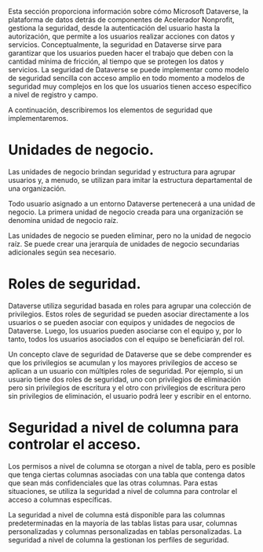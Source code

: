 Esta sección proporciona información sobre cómo Microsoft Dataverse, la plataforma de datos detrás de componentes de Acelerador Nonprofit, gestiona la seguridad, desde la autenticación del usuario hasta la autorización, que permite a los usuarios realizar acciones con datos y servicios. Conceptualmente, la seguridad en Dataverse sirve para garantizar que los usuarios pueden hacer el trabajo que deben con la cantidad mínima de fricción, al tiempo que se protegen los datos y servicios. La seguridad de Dataverse se puede implementar como modelo de seguridad sencilla con acceso amplio en todo momento a modelos de seguridad muy complejos en los que los usuarios tienen acceso específico a nivel de registro y campo.

A continuación, describiremos los elementos de seguridad que implementaremos.

# Unidades de negocio.
Las unidades de negocio brindan seguridad y estructura para agrupar usuarios y, a menudo, se utilizan para imitar la estructura departamental de una organización.

Todo usuario asignado a un entorno Dataverse pertenecerá a una unidad de negocio. La primera unidad de negocio creada para una organización se denomina unidad de negocio raíz.

Las unidades de negocio se pueden eliminar, pero no la unidad de negocio raíz. Se puede crear una jerarquía de unidades de negocio secundarias adicionales según sea necesario.

# Roles de seguridad.
Dataverse utiliza seguridad basada en roles para agrupar una colección de privilegios. Estos roles de seguridad se pueden asociar directamente a los usuarios o se pueden asociar con equipos y unidades de negocios de Dataverse. Luego, los usuarios pueden asociarse con el equipo y, por lo tanto, todos los usuarios asociados con el equipo se beneficiarán del rol.

Un concepto clave de seguridad de Dataverse que se debe comprender es que los privilegios se acumulan y los mayores privilegios de acceso se aplican a un usuario con múltiples roles de seguridad. Por ejemplo, si un usuario tiene dos roles de seguridad, uno con privilegios de eliminación pero sin privilegios de escritura y el otro con privilegios de escritura pero sin privilegios de eliminación, el usuario podrá leer y escribir en el entorno.

# Seguridad a nivel de columna para controlar el acceso.
Los permisos a nivel de columna se otorgan a nivel de tabla, pero es posible que tenga ciertas columnas asociadas con una tabla que contenga datos que sean más confidenciales que las otras columnas. Para estas situaciones, se utiliza la seguridad a nivel de columna para controlar el acceso a columnas específicas.

La seguridad a nivel de columna está disponible para las columnas predeterminadas en la mayoría de las tablas listas para usar, columnas personalizadas y columnas personalizadas en tablas personalizadas. La seguridad a nivel de columna la gestionan los perfiles de seguridad.